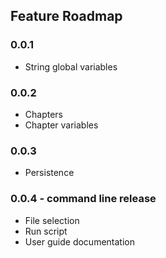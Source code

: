 ## Feature Roadmap
### 0.0.1
- String global variables

### 0.0.2
- Chapters
- Chapter variables

### 0.0.3
- Persistence

### 0.0.4 - command line release
- File selection
- Run script
- User guide documentation

